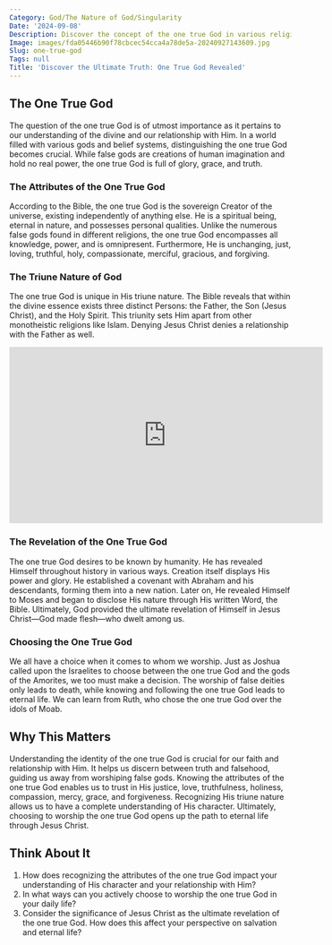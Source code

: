 ```yaml
---
Category: God/The Nature of God/Singularity
Date: '2024-09-08'
Description: Discover the concept of the one true God in various religions worldwide, exploring the similarities and differences in belief systems. Explore the significance of monotheism and its impact on cultures and societies.
Image: images/fda05446b90f78cbcec54cca4a78de5a-20240927143609.jpg
Slug: one-true-god
Tags: null
Title: 'Discover the Ultimate Truth: One True God Revealed'
---
```


## The One True God

The question of the one true God is of utmost importance as it pertains to our understanding of the divine and our relationship with Him. In a world filled with various gods and belief systems, distinguishing the one true God becomes crucial. While false gods are creations of human imagination and hold no real power, the one true God is full of glory, grace, and truth.

### The Attributes of the One True God

According to the Bible, the one true God is the sovereign Creator of the universe, existing independently of anything else. He is a spiritual being, eternal in nature, and possesses personal qualities. Unlike the numerous false gods found in different religions, the one true God encompasses all knowledge, power, and is omnipresent. Furthermore, He is unchanging, just, loving, truthful, holy, compassionate, merciful, gracious, and forgiving.

### The Triune Nature of God

The one true God is unique in His triune nature. The Bible reveals that within the divine essence exists three distinct Persons: the Father, the Son (Jesus Christ), and the Holy Spirit. This triunity sets Him apart from other monotheistic religions like Islam. Denying Jesus Christ denies a relationship with the Father as well.


<iframe width="560" height="315" src="https://www.youtube.com/embed/LNYr2fSToA4" frameborder="0" allow="autoplay; encrypted-media" allowfullscreen></iframe>


### The Revelation of the One True God

The one true God desires to be known by humanity. He has revealed Himself throughout history in various ways. Creation itself displays His power and glory. He established a covenant with Abraham and his descendants, forming them into a new nation. Later on, He revealed Himself to Moses and began to disclose His nature through His written Word, the Bible. Ultimately, God provided the ultimate revelation of Himself in Jesus Christ—God made flesh—who dwelt among us.

### Choosing the One True God

We all have a choice when it comes to whom we worship. Just as Joshua called upon the Israelites to choose between the one true God and the gods of the Amorites, we too must make a decision. The worship of false deities only leads to death, while knowing and following the one true God leads to eternal life. We can learn from Ruth, who chose the one true God over the idols of Moab.

## Why This Matters

Understanding the identity of the one true God is crucial for our faith and relationship with Him. It helps us discern between truth and falsehood, guiding us away from worshiping false gods. Knowing the attributes of the one true God enables us to trust in His justice, love, truthfulness, holiness, compassion, mercy, grace, and forgiveness. Recognizing His triune nature allows us to have a complete understanding of His character. Ultimately, choosing to worship the one true God opens up the path to eternal life through Jesus Christ.

## Think About It

1. How does recognizing the attributes of the one true God impact your understanding of His character and your relationship with Him?
2. In what ways can you actively choose to worship the one true God in your daily life?
3. Consider the significance of Jesus Christ as the ultimate revelation of the one true God. How does this affect your perspective on salvation and eternal life?